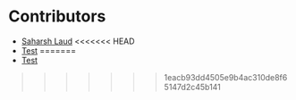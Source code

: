 <!-- prettier-ignore-start -->

# **Contributors**

- [Saharsh Laud](https://github.com/SaharshLaud)
<<<<<<< HEAD
- [Test](https://github.com)
=======
- [Test](https://github.co)
>>>>>>> 1eacb93dd4505e9b4ac310de8f65147d2c45b141
